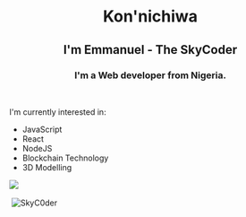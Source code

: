 <h1 align="center">Kon'nichiwa</h1>
<h2 align="center">I'm Emmanuel - The SkyCoder</h2>
<h3 align='center'>I'm a Web developer from Nigeria.</h3>

<br/>

I'm currently interested in:

- JavaScript
- React
- NodeJS
- Blockchain Technology
- 3D Modelling


<img src="https://github-profile-trophy.vercel.app/?username=SkyC0der&theme=dracula&column=3&margin-w=15&margin-h=15 (https://github.com/ryo-ma/github-profile-trophy)">

<p>&nbsp;<img align="center" src="https://github-readme-stats.vercel.app/api?username=SkyC0der&show_icons=true&count_private=true&theme=dark" alt="SkyC0der" /></p>
